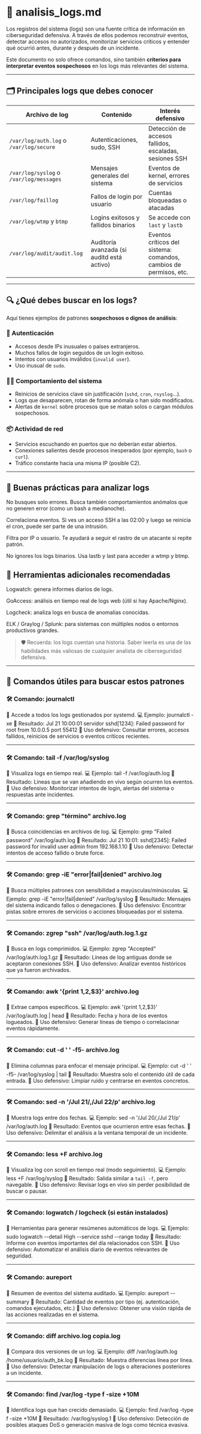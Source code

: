 # 🧾 analisis_logs.md

Los registros del sistema (logs) son una fuente crítica de información en ciberseguridad defensiva. A través de ellos podemos reconstruir eventos, detectar accesos no autorizados, monitorizar servicios críticos y entender qué ocurrió antes, durante y después de un incidente.

Este documento no solo ofrece comandos, sino también **criterios para interpretar eventos sospechosos** en los logs más relevantes del sistema.

---

## 🗂️ Principales logs que debes conocer

| Archivo de log | Contenido | Interés defensivo |
|----------------|-----------|-------------------|
| `/var/log/auth.log` o `/var/log/secure` | Autenticaciones, sudo, SSH | Detección de accesos fallidos, escaladas, sesiones SSH |
| `/var/log/syslog` o `/var/log/messages` | Mensajes generales del sistema | Eventos de kernel, errores de servicios |
| `/var/log/faillog` | Fallos de login por usuario | Cuentas bloqueadas o atacadas |
| `/var/log/wtmp` y `btmp` | Logins exitosos y fallidos binarios | Se accede con `last` y `lastb` |
| `/var/log/audit/audit.log` | Auditoría avanzada (si auditd está activo) | Eventos críticos del sistema: comandos, cambios de permisos, etc. |

---

## 🔍 ¿Qué debes buscar en los logs?

Aquí tienes ejemplos de patrones **sospechosos o dignos de análisis**:

### 🔐 Autenticación
- Accesos desde IPs inusuales o países extranjeros.
- Muchos fallos de login seguidos de un login exitoso.
- Intentos con usuarios inválidos (`invalid user`).
- Uso inusual de `sudo`.

### 🧑‍💻 Comportamiento del sistema
- Reinicios de servicios clave sin justificación (`sshd`, `cron`, `rsyslog`...).
- Logs que desaparecen, rotan de forma anómala o han sido modificados.
- Alertas de `kernel` sobre procesos que se matan solos o cargan módulos sospechosos.

### 📦 Actividad de red
- Servicios escuchando en puertos que no deberían estar abiertos.
- Conexiones salientes desde procesos inesperados (por ejemplo, `bash` o `curl`).
- Tráfico constante hacia una misma IP (posible C2).

---

## 🧠 Buenas prácticas para analizar logs
No busques solo errores. Busca también comportamientos anómalos que no generen error (como un bash a medianoche).

Correlaciona eventos. Si ves un acceso SSH a las 02:00 y luego se reinicia el cron, puede ser parte de una intrusión.

Filtra por IP o usuario. Te ayudará a seguir el rastro de un atacante si repite patrón.

No ignores los logs binarios. Usa lastb y last para acceder a wtmp y btmp.

## 📌 Herramientas adicionales recomendadas
Logwatch: genera informes diarios de logs.

GoAccess: análisis en tiempo real de logs web (útil si hay Apache/Nginx).

Logcheck: analiza logs en busca de anomalías conocidas.

ELK / Graylog / Splunk: para sistemas con múltiples nodos o entornos productivos grandes.

> 🛡️ Recuerda: los logs cuentan una historia. Saber leerla es una de las habilidades más valiosas de cualquier analista de ciberseguridad defensiva.

---
## 🔧 Comandos útiles para buscar estos patrones

### 🛠️ Comando: journalctl
📝 Accede a todos los logs gestionados por systemd.
💻 Ejemplo:
journalctl -xe
📄 Resultado:
Jul 21 10:00:01 servidor sshd[1234]: Failed password for root from 10.0.0.5 port 55412
🔎 Uso defensivo: Consultar errores, accesos fallidos, reinicios de servicios o eventos críticos recientes.

---

### 🛠️ Comando: tail -f /var/log/syslog
📝 Visualiza logs en tiempo real.
💻 Ejemplo:
tail -f /var/log/auth.log
📄 Resultado:
Líneas que se van añadiendo en vivo según ocurren los eventos.
🔎 Uso defensivo: Monitorizar intentos de login, alertas del sistema o respuestas ante incidentes.

---

### 🛠️ Comando: grep "término" archivo.log
📝 Busca coincidencias en archivos de log.
💻 Ejemplo:
grep "Failed password" /var/log/auth.log
📄 Resultado:
Jul 21 10:01: sshd[2345]: Failed password for invalid user admin from 192.168.1.10
🔎 Uso defensivo: Detectar intentos de acceso fallido o brute force.

---

### 🛠️ Comando: grep -iE "error|fail|denied" archivo.log
📝 Busca múltiples patrones con sensibilidad a mayúsculas/minúsculas.
💻 Ejemplo:
grep -iE "error|fail|denied" /var/log/syslog
📄 Resultado:
Mensajes del sistema indicando fallos o denegaciones.
🔎 Uso defensivo: Encontrar pistas sobre errores de servicios o acciones bloqueadas por el sistema.

---

### 🛠️ Comando: zgrep "ssh" /var/log/auth.log.1.gz
📝 Busca en logs comprimidos.
💻 Ejemplo:
zgrep "Accepted" /var/log/auth.log.1.gz
📄 Resultado:
Líneas de log antiguas donde se aceptaron conexiones SSH.
🔎 Uso defensivo: Analizar eventos históricos que ya fueron archivados.

---

### 🛠️ Comando: awk '{print $1,$2,$3}' archivo.log
📝 Extrae campos específicos.
💻 Ejemplo:
awk '{print $1,$2,$3}' /var/log/auth.log | head
📄 Resultado:
Fecha y hora de los eventos logueados.
🔎 Uso defensivo: Generar líneas de tiempo o correlacionar eventos rápidamente.

---

### 🛠️ Comando: cut -d ' ' -f5- archivo.log
📝 Elimina columnas para enfocar el mensaje principal.
💻 Ejemplo:
cut -d ' ' -f5- /var/log/syslog | tail
📄 Resultado:
Muestra solo el contenido útil de cada entrada.
🔎 Uso defensivo: Limpiar ruido y centrarse en eventos concretos.

---

### 🛠️ Comando: sed -n '/Jul 21/,/Jul 22/p' archivo.log
📝 Muestra logs entre dos fechas.
💻 Ejemplo:
sed -n '/Jul 20/,/Jul 21/p' /var/log/auth.log
📄 Resultado:
Eventos que ocurrieron entre esas fechas.
🔎 Uso defensivo: Delimitar el análisis a la ventana temporal de un incidente.

---

### 🛠️ Comando: less +F archivo.log
📝 Visualiza log con scroll en tiempo real (modo seguimiento).
💻 Ejemplo:
less +F /var/log/syslog
📄 Resultado:
Salida similar a `tail -f`, pero navegable.
🔎 Uso defensivo: Revisar logs en vivo sin perder posibilidad de buscar o pausar.

---

### 🛠️ Comando: logwatch / logcheck (si están instalados)
📝 Herramientas para generar resúmenes automáticos de logs.
💻 Ejemplo:
sudo logwatch --detail High --service sshd --range today
📄 Resultado:
Informe con eventos importantes del día relacionados con SSH.
🔎 Uso defensivo: Automatizar el análisis diario de eventos relevantes de seguridad.

---

### 🛠️ Comando: aureport
📝 Resumen de eventos del sistema auditado.
💻 Ejemplo:
aureport --summary
📄 Resultado:
Cantidad de eventos por tipo (ej. autenticación, comandos ejecutados, etc.)
🔎 Uso defensivo: Obtener una visión rápida de las acciones realizadas en el sistema.

---

### 🛠️ Comando: diff archivo.log copia.log
📝 Compara dos versiones de un log.
💻 Ejemplo:
diff /var/log/auth.log /home/usuario/auth_bk.log
📄 Resultado:
Muestra diferencias línea por línea.
🔎 Uso defensivo: Detectar manipulación de logs o alteraciones posteriores a un incidente.

---

### 🛠️ Comando: find /var/log -type f -size +10M
📝 Identifica logs que han crecido demasiado.
💻 Ejemplo:
find /var/log -type f -size +10M
📄 Resultado:
/var/log/syslog.1
🔎 Uso defensivo: Detección de posibles ataques DoS o generación masiva de logs como técnica evasiva.
